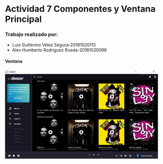 # Actividad 7 Componentes y Ventana Principal

### Trabajo realizado por:
* Luis Guillermo Vélez Segura-20181020113
* Alex Humberto Rodriguez Rueda-20181020088

#### Ventana
![Actividad7](Imagenes/Actividad7.jpg)
